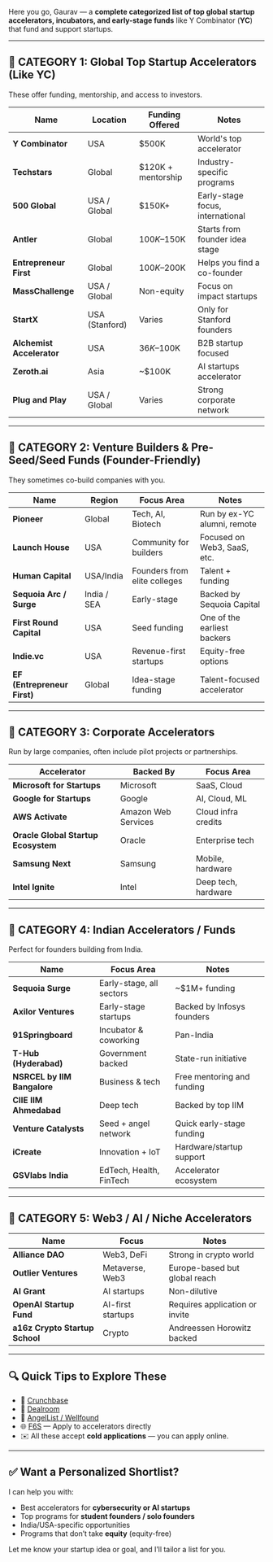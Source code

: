 Here you go, Gaurav — a **complete categorized list of top global startup accelerators, incubators, and early-stage funds** like Y Combinator (**YC**) that fund and support startups.

---

## 🧩 CATEGORY 1: **Global Top Startup Accelerators (Like YC)**

These offer funding, mentorship, and access to investors.

| Name                      | Location       | Funding Offered    | Notes                            |
| ------------------------- | -------------- | ------------------ | -------------------------------- |
| **Y Combinator**          | USA            | $500K              | World's top accelerator          |
| **Techstars**             | Global         | $120K + mentorship | Industry-specific programs       |
| **500 Global**            | USA / Global   | $150K+             | Early-stage focus, international |
| **Antler**                | Global         | $100K–$150K        | Starts from founder idea stage   |
| **Entrepreneur First**    | Global         | $100K–$200K        | Helps you find a co-founder      |
| **MassChallenge**         | USA / Global   | Non-equity         | Focus on impact startups         |
| **StartX**                | USA (Stanford) | Varies             | Only for Stanford founders       |
| **Alchemist Accelerator** | USA            | $36K–$100K         | B2B startup focused              |
| **Zeroth.ai**             | Asia           | ~$100K             | AI startups accelerator          |
| **Plug and Play**         | USA / Global   | Varies             | Strong corporate network         |

---

## 🧩 CATEGORY 2: **Venture Builders & Pre-Seed/Seed Funds (Founder-Friendly)**

They sometimes co-build companies with you.

|Name|Region|Focus Area|Notes|
|---|---|---|---|
|**Pioneer**|Global|Tech, AI, Biotech|Run by ex-YC alumni, remote|
|**Launch House**|USA|Community for builders|Focused on Web3, SaaS, etc.|
|**Human Capital**|USA/India|Founders from elite colleges|Talent + funding|
|**Sequoia Arc / Surge**|India / SEA|Early-stage|Backed by Sequoia Capital|
|**First Round Capital**|USA|Seed funding|One of the earliest backers|
|**Indie.vc**|USA|Revenue-first startups|Equity-free options|
|**EF (Entrepreneur First)**|Global|Idea-stage funding|Talent-focused accelerator|

---

## 🧩 CATEGORY 3: **Corporate Accelerators**

Run by large companies, often include pilot projects or partnerships.

|Accelerator|Backed By|Focus Area|
|---|---|---|
|**Microsoft for Startups**|Microsoft|SaaS, Cloud|
|**Google for Startups**|Google|AI, Cloud, ML|
|**AWS Activate**|Amazon Web Services|Cloud infra credits|
|**Oracle Global Startup Ecosystem**|Oracle|Enterprise tech|
|**Samsung Next**|Samsung|Mobile, hardware|
|**Intel Ignite**|Intel|Deep tech, hardware|

---

## 🧩 CATEGORY 4: **Indian Accelerators / Funds**

Perfect for founders building from India.

|Name|Focus Area|Notes|
|---|---|---|
|**Sequoia Surge**|Early-stage, all sectors|~$1M+ funding|
|**Axilor Ventures**|Early-stage startups|Backed by Infosys founders|
|**91Springboard**|Incubator & coworking|Pan-India|
|**T-Hub (Hyderabad)**|Government backed|State-run initiative|
|**NSRCEL by IIM Bangalore**|Business & tech|Free mentoring and funding|
|**CIIE IIM Ahmedabad**|Deep tech|Backed by top IIM|
|**Venture Catalysts**|Seed + angel network|Quick early-stage funding|
|**iCreate**|Innovation + IoT|Hardware/startup support|
|**GSVlabs India**|EdTech, Health, FinTech|Accelerator ecosystem|

---

## 🧩 CATEGORY 5: **Web3 / AI / Niche Accelerators**

|Name|Focus|Notes|
|---|---|---|
|**Alliance DAO**|Web3, DeFi|Strong in crypto world|
|**Outlier Ventures**|Metaverse, Web3|Europe-based but global reach|
|**AI Grant**|AI startups|Non-dilutive|
|**OpenAI Startup Fund**|AI-first startups|Requires application or invite|
|**a16z Crypto Startup School**|Crypto|Andreessen Horowitz backed|

---

## 🔍 Quick Tips to Explore These

- 🧠 [Crunchbase](https://www.crunchbase.com/)
- 📄 [Dealroom](https://dealroom.co/)
- 💼 [AngelList / Wellfound](https://angel.co/)
- 🌐 [F6S](https://www.f6s.com/) — Apply to accelerators directly
- ✉️ All these accept **cold applications** — you can apply online.

---

## ✅ Want a Personalized Shortlist?

I can help you with:

- Best accelerators for **cybersecurity or AI startups**
- Top programs for **student founders / solo founders**
- India/USA-specific opportunities
- Programs that don’t take **equity** (equity-free)

Let me know your startup idea or goal, and I’ll tailor a list for you.